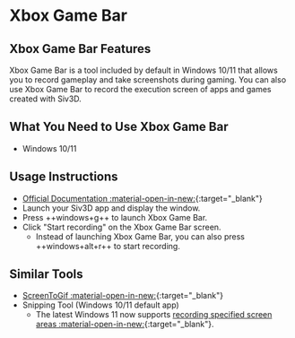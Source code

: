 # Xbox Game Bar

## Xbox Game Bar Features
Xbox Game Bar is a tool included by default in Windows 10/11 that allows you to record gameplay and take screenshots during gaming. You can also use Xbox Game Bar to record the execution screen of apps and games created with Siv3D.

## What You Need to Use Xbox Game Bar
- Windows 10/11

## Usage Instructions
- [Official Documentation :material-open-in-new:](https://support.microsoft.com/en-us/windows/xbox-game-bar-record-game-clips-on-your-pc-2f477001-54d4-1276-9144-b0416a307f3c){:target="_blank"}
- Launch your Siv3D app and display the window.
- Press ++windows+g++ to launch Xbox Game Bar.
- Click "Start recording" on the Xbox Game Bar screen.
    - Instead of launching Xbox Game Bar, you can also press ++windows+alt+r++ to start recording.

## Similar Tools
- [ScreenToGif :material-open-in-new:](https://www.screentogif.com/){:target="_blank"}
- Snipping Tool (Windows 10/11 default app)
    - The latest Windows 11 now supports [recording specified screen areas :material-open-in-new:](https://forest.watch.impress.co.jp/docs/news/1462329.html){:target="_blank"}.